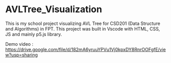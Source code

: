 # AVLTree_Visualization

This is my school project visualizing AVL Tree for CSD201 (Data Structure and Algorithms) in FPT. 
This project was built in Vscode with HTML, CSS, JS and mainly p5.js library.

Demo video : https://drive.google.com/file/d/182mA6yruuYPVu1Vj0kpxDY8RnrOOFgfE/view?usp=sharing 




